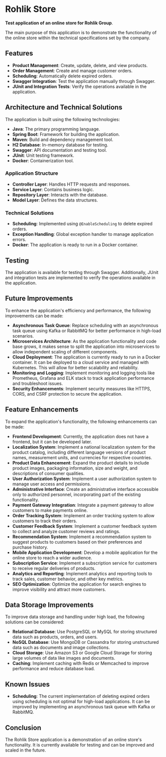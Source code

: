 # Rohlik Store

**Test application of an online store for Rohlik Group**.

The main purpose of this application is to demonstrate the functionality of the online store within the technical specifications set by the company.

## Features

- **Product Management**: Create, update, delete, and view products.
- **Order Management**: Create and manage customer orders.
- **Scheduling**: Automatically delete expired orders.
- **Swagger Integration**: Test the application manually through Swagger.
- **JUnit and Integration Tests**: Verify the operations available in the application.

## Architecture and Technical Solutions

The application is built using the following technologies:
- **Java**: The primary programming language.
- **Spring Boot**: Framework for building the application.
- **Maven**: Build and dependency management tool.
- **H2 Database**: In-memory database for testing.
- **Swagger**: API documentation and testing tool.
- **JUnit**: Unit testing framework.
- **Docker**: Containerization tool.

### Application Structure

- **Controller Layer**: Handles HTTP requests and responses.
- **Service Layer**: Contains business logic.
- **Repository Layer**: Interacts with the database.
- **Model Layer**: Defines the data structures.

### Technical Solutions

- **Scheduling**: Implemented using `@EnableScheduling` to delete expired orders.
- **Exception Handling**: Global exception handler to manage application errors.
- **Docker**: The application is ready to run in a Docker container.

## Testing

The application is available for testing through Swagger. Additionally, JUnit and integration tests are implemented to verify the operations available in the application.

## Future Improvements

To enhance the application's efficiency and performance, the following improvements can be made:
- **Asynchronous Task Queue**: Replace scheduling with an asynchronous task queue using Kafka or RabbitMQ for better performance in high-load scenarios.
- **Microservices Architecture**: As the application functionality and code base grows, it makes sense to split the application into microservices to allow independent scaling of different components.
- **Cloud Deployment**: The application is currently ready to run in a Docker container. It can be deployed to a cloud service and managed with Kubernetes. This will allow for better scalability and reliability.
- **Monitoring and Logging**: Implement monitoring and logging tools like Prometheus, Grafana and ELK stack to track application performance and troubleshoot issues.
- **Security Enhancements**: Implement security measures like HTTPS, CORS, and CSRF protection to secure the application.

## Feature Enhancements

To expand the application's functionality, the following enhancements can be made:
- **Frontend Development**: Currently, the application does not have a frontend, but it can be developed later.
- **Localization System**: Implement a national localization system for the product catalog, including different language versions of product names, measurement units, and currencies for respective countries.
- **Product Data Enhancement**: Expand the product details to include product images, packaging information, size and weight, and descriptions of consumer qualities.
- **User Authorization System**: Implement a user authorization system to manage user access and permissions.
- **Administrative Interface**: Create an administrative interface accessible only to authorized personnel, incorporating part of the existing functionality.
- **Payment Gateway Integration**: Integrate a payment gateway to allow customers to make payments online.
- **Order Tracking System**: Implement an order tracking system to allow customers to track their orders.
- **Customer Feedback System**: Implement a customer feedback system to collect and analyze customer reviews and ratings.
- **Recommendation System**: Implement a recommendation system to suggest products to customers based on their preferences and purchase history.
- **Mobile Application Development**: Develop a mobile application for the online store to reach a wider audience.
- **Subscription Service**: Implement a subscription service for customers to receive regular deliveries of products.
- **Analytics and Reporting**: Implement analytics and reporting tools to track sales, customer behavior, and other key metrics.
- **SEO Optimization**: Optimize the application for search engines to improve visibility and attract more customers.

## Data Storage Improvements

To improve data storage and handling under high load, the following solutions can be considered:
- **Relational Database**: Use PostgreSQL or MySQL for storing structured data such as products, orders, and users.
- **NoSQL Database**: Use MongoDB or Cassandra for storing unstructured data such as documents and image collections.
- **Cloud Storage**: Use Amazon S3 or Google Cloud Storage for storing large volumes of data like images and documents.
- **Caching**: Implement caching with Redis or Memcached to improve performance and reduce database load.

## Known Issues

- **Scheduling**: The current implementation of deleting expired orders using scheduling is not optimal for high-load applications. It can be improved by implementing an asynchronous task queue with Kafka or RabbitMQ.

## Conclusion

The Rohlik Store application is a demonstration of an online store's functionality. It is currently available for testing and can be improved and scaled in the future.
